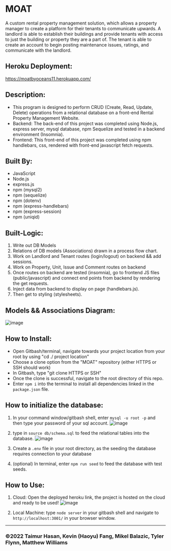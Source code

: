 # MOAT
A custom rental property management solution, which allows a property manager to create a platform for their tenants to communicate upwards. A landlord is able to establish their buildings and provide tenants with access to just the building or property they are a part of. The tenant is able to create an account to begin posting maintenance issues, ratings, and communicate with the landlord.

## Heroku Deployment: 
https://moatbyoceans11.herokuapp.com/

## Description:

* This program is designed to perform CRUD (Create, Read, Update, Delete) operations from a relational database on a front-end Rental Property Management Website.
* Backend: The back-end of this project was completed using Node.js, express server, mysql database, npm Sequelize and tested in a backend environment (Insomnia).
* Frontend: This front-end of this project was completed using npm handlebars, css, rendered with front-end javascript fetch requests.

## Built By:
* JavaScript
* Node.js
* express.js
* npm (mysql2)
* npm (sequelize)
* npm (dotenv)
* npm (express-handlebars)
* npm (express-session)
* npm (uniqid)

## Built-Logic:
1. Write out DB Models
2. Relations of DB models (Associations) drawn in a process flow chart.
3. Work on Landlord and Tenant routes (login/logout) on backend && add sessions.
4. Work on Property, Unit, Issue and Comment routes on backend
5. Once routes on backend are tested (insomnia), go to frontend JS files (public/javascript) and connect end points from backend by rendering the get requests.
6. Inject data from backend to display on page (handlebars.js).
7. Then get to styling (stylesheets).

## Models && Associations Diagram: 
![image](https://user-images.githubusercontent.com/95199209/170776018-07866f16-d286-4a30-854d-7c272f76ea02.png)


## How to Install:
* Open Gitbash/terminal, navigate towards your project location from your root by using "cd ./ project location"
* Choose a clone option from the "MOAT" repository (either HTTPS or SSH should work)
* In Gitbash, type "git clone HTTPS or SSH"
* Once the clone is successful, navigate to the root directory of this repo.
* Enter `npm i` into the terminal to install all dependencies linked in the `package.json` file.

## How to initialize the database:
1. In your command window/gitbash shell, enter `mysql -u root -p` and then type your password of your sql account.
![image](https://user-images.githubusercontent.com/95199209/169615610-46de210e-2e5b-4b8b-8c59-6ee869850ec2.png)

2. type in `source db/schema.sql` to feed the relational tables into the database.
![image](https://user-images.githubusercontent.com/95199209/169615691-104af2c3-036e-46bc-9c4e-aca7b25d122d.png)

3. Create a `.env` file in your root directory, as the seeding the database requires connection to your database

4. (optional) In terminal, enter `npm run seed` to feed the database with test seeds.

## How to Use:
1. Cloud: Open the deployed heroku link, the project is hosted on the cloud and ready to be used!
![image](https://user-images.githubusercontent.com/95199209/171678843-e17833c8-7ec3-4b9e-8196-1807fb501911.png)

2. Local Machine: type `node server` in your gitbash shell and navigate to `http://localhost:3001/` in your browser window.


---

### ©️2022 Taimur Hasan, Kevin (Haoyu) Fang, Mikel Balazic, Tyler Flynn, Matthew Williams 